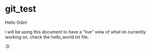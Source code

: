 # git_test
Hello Odin!

i will be using this document to have a "live" view of what im currently working on. check the hello_world.txt file. 
 
:D
